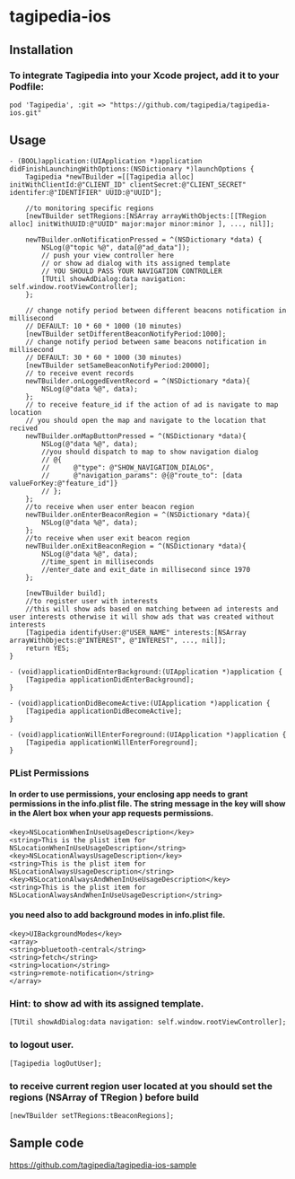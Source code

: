 # tagipedia-ios

## Installation

### To integrate Tagipedia into your Xcode project, add it to your Podfile:
```
pod 'Tagipedia', :git => "https://github.com/tagipedia/tagipedia-ios.git"
```


## Usage

```objc
- (BOOL)application:(UIApplication *)application didFinishLaunchingWithOptions:(NSDictionary *)launchOptions {
    Tagipedia *newTBuilder =[[Tagipedia alloc] initWithClientId:@"CLIENT_ID" clientSecret:@"CLIENT_SECRET" identifer:@"IDENTIFIER" UUID:@"UUID"];
    
    //to monitoring specific regions
    [newTBuilder setTRegions:[NSArray arrayWithObjects:[[TRegion alloc] initWithUUID:@"UUID" major:major minor:minor ], ..., nil]];
    
    newTBuilder.onNotificationPressed = ^(NSDictionary *data) {
        NSLog(@"topic %@", data[@"ad_data"]);
        // push your view controller here
        // or show ad dialog with its assigned template
        // YOU SHOULD PASS YOUR NAVIGATION CONTROLLER
        [TUtil showAdDialog:data navigation: self.window.rootViewController];
    };
    
    // change notify period between different beacons notification in millisecond
    // DEFAULT: 10 * 60 * 1000 (10 minutes)
    [newTBuilder setDifferentBeaconNotifyPeriod:1000];
    // change notify period between same beacons notification in millisecond
    // DEFAULT: 30 * 60 * 1000 (30 minutes)
    [newTBuilder setSameBeaconNotifyPeriod:20000];
    // to receive event records
    newTBuilder.onLoggedEventRecord = ^(NSDictionary *data){
        NSLog(@"data %@", data);
    };
    // to receive feature_id if the action of ad is navigate to map location
    // you should open the map and navigate to the location that recived
    newTBuilder.onMapButtonPressed = ^(NSDictionary *data){
        NSLog(@"data %@", data);
        //you should dispatch to map to show navigation dialog
        // @{
        //      @"type": @"SHOW_NAVIGATION_DIALOG",
        //      @"navigation_params": @{@"route_to": [data valueForKey:@"feature_id"]}
        // };
    };
    //to receive when user enter beacon region
    newTBuilder.onEnterBeaconRegion = ^(NSDictionary *data){
        NSLog(@"data %@", data);
    };
    //to receive when user exit beacon region
    newTBuilder.onExitBeaconRegion = ^(NSDictionary *data){
        NSLog(@"data %@", data);
        //time_spent in milliseconds
        //enter_date and exit_date in millisecond since 1970
    };
    
    [newTBuilder build];
    //to register user with interests
    //this will show ads based on matching between ad interests and user interests otherwise it will show ads that was created without interests
    [Tagipedia identifyUser:@"USER_NAME" interests:[NSArray arrayWithObjects:@"INTEREST", @"INTEREST", ..., nil]];
    return YES;
}

- (void)applicationDidEnterBackground:(UIApplication *)application {
    [Tagipedia applicationDidEnterBackground];
}

- (void)applicationDidBecomeActive:(UIApplication *)application {
    [Tagipedia applicationDidBecomeActive];
}

- (void)applicationWillEnterForeground:(UIApplication *)application {
    [Tagipedia applicationWillEnterForeground];
}

```


### PList Permissions

#### In order to use permissions, your enclosing app needs to grant permissions in the info.plist file. The string message in the key will show in the Alert box when your app requests permissions.
```plist
<key>NSLocationWhenInUseUsageDescription</key>
<string>This is the plist item for NSLocationWhenInUseUsageDescription</string>
<key>NSLocationAlwaysUsageDescription</key>
<string>This is the plist item for NSLocationAlwaysUsageDescription</string>
<key>NSLocationAlwaysAndWhenInUseUsageDescription</key>
<string>This is the plist item for NSLocationAlwaysAndWhenInUseUsageDescription</string>
```

#### you need also to add background modes in info.plist file.
```plist
<key>UIBackgroundModes</key>
<array>
<string>bluetooth-central</string>
<string>fetch</string>
<string>location</string>
<string>remote-notification</string>
</array>
```

### Hint: to show ad with its assigned template.
```objc
[TUtil showAdDialog:data navigation: self.window.rootViewController];
```

### to logout user.
```objc
[Tagipedia logOutUser];
```

### to receive current region user located at you should set the regions (NSArray of TRegion ) before build
```objc
[newTBuilder setTRegions:tBeaconRegions];
```

## Sample code
https://github.com/tagipedia/tagipedia-ios-sample
